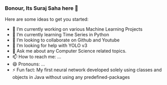 ### Bonour, Its Suraj Saha here 👋


Here are some ideas to get you started:

- 🔭 I’m currently working on various Machine Learning Projects
- 🌱 I’m currently learning Time Series in Python
- 👯 I’m looking to collaborate on Github and Youtube
- 🤔 I’m looking for help with YOLO v3
- 💬 Ask me about any Computer Science related topics.
- 📫 How to reach me: ...
- 😄 Pronouns: ...
- ⚡ Fun fact: My first neural network developed solely using classes and objects in Java without using any predefined-packages

